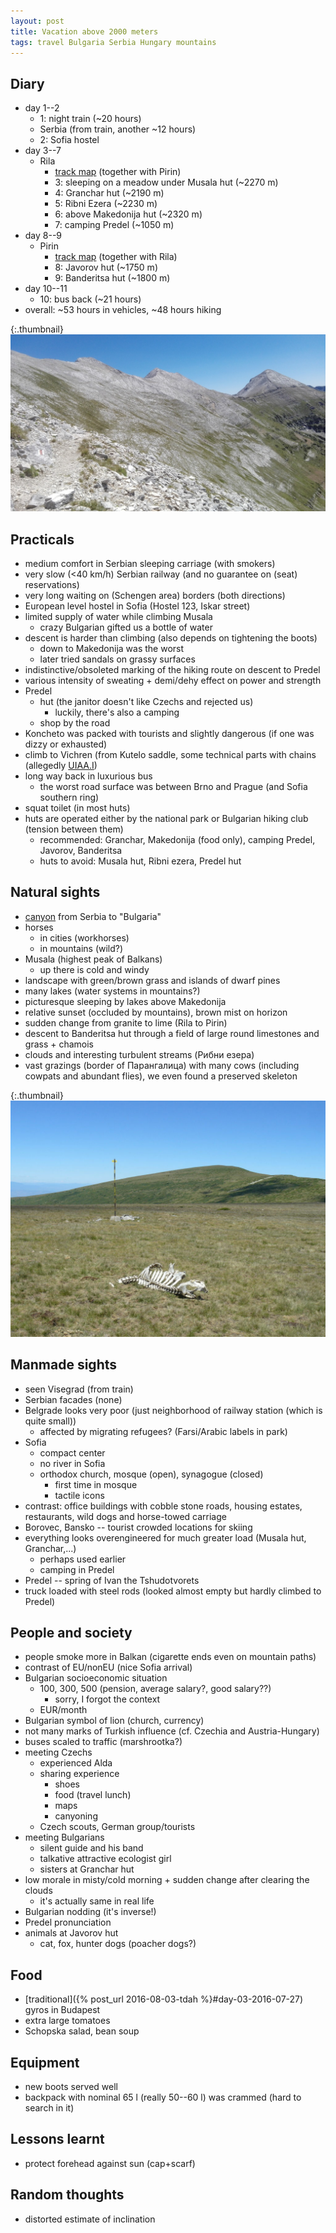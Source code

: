 ```yaml
---
layout: post
title: Vacation above 2000 meters
tags: travel Bulgaria Serbia Hungary mountains
---
```


## Diary

- day 1--2
  - 1: night train (~20 hours)
  - Serbia (from train, another ~12 hours)
  - 2: Sofia hostel
- day 3--7
  - Rila
    - [track map](https://mapy.cz/s/1UHZO) (together with Pirin)
    - 3: sleeping on a meadow under Musala hut (~2270 m)
    - 4: Granchar hut (~2190 m)
    - 5: Ribni Ezera (~2230 m)
    - 6: above Makedonija hut (~2320 m)
    - 7: camping Predel (~1050 m)
- day 8--9
  - Pirin
    - [track map](https://mapy.cz/s/1UHZO) (together with Rila)
    - 8: Javorov hut (~1750 m)
    - 9: Banderitsa hut (~1800 m)
- day 10--11
  - 10: bus back (~21 hours)
- overall: ~53 hours in vehicles, ~48 hours hiking

{:.thumbnail}
[![Koncheto ridge and Vichren](/resources/bulgaria-scenery.jpg)](/resources/bulgaria-scenery.jpg)

## Practicals

- medium comfort in Serbian sleeping carriage (with smokers)
- very slow (<40 km/h) Serbian railway (and no guarantee on (seat) reservations)
- very long waiting on (Schengen area) borders (both directions)
- European level hostel in Sofia (Hostel 123, Iskar street)
- limited supply of water while climbing Musala
  - crazy Bulgarian gifted us a bottle of water
- descent is harder than climbing (also depends on tightening the boots)
  - down to Makedonija was the worst
  - later tried sandals on grassy surfaces
- indistinctive/obsoleted marking of the hiking route on descent to Predel
- various intensity of sweating + demi/dehy effect on power and strength
- Predel 
  - hut (the janitor doesn't like Czechs and rejected us)
    - luckily, there's also a camping
  - shop by the road
- Koncheto was packed with tourists and slightly dangerous (if one was dizzy or exhausted)
- climb to Vichren (from Kutelo saddle, some technical parts with chains
  (allegedly [UIAA.I](https://cs.wikipedia.org/wiki/Vichren#V%C3%BDstup))
- long way back in luxurious bus
  - the worst road surface was between Brno and Prague (and Sofia southern ring)
- squat toilet (in most huts)
- huts are operated either by the national park or Bulgarian hiking club (tension between them)
  - recommended: Granchar, Makedonija (food only), camping Predel, Javorov, Banderitsa
  - huts to avoid: Musala hut, Ribni ezera, Predel hut


## Natural sights

- [canyon](https://sr.wikipedia.org/wiki/%D0%A1%D0%B8%D1%9B%D0%B5%D0%B2%D0%B0%D1%87%D0%BA%D0%B0_%D0%BA%D0%BB%D0%B8%D1%81%D1%83%D1%80%D0%B0) from Serbia to "Bulgaria"
- horses 
  - in cities (workhorses)
  - in mountains (wild?)
- Musala (highest peak of Balkans)
  - up there is cold and windy
- landscape with green/brown grass and islands of dwarf pines
- many lakes (water systems in mountains?)
- picturesque sleeping by lakes above Makedonija
- relative sunset (occluded by mountains), brown mist on horizon
- sudden change from granite to lime (Rila to Pirin)
- descent to Banderitsa hut through a field of large round limestones and grass + chamois
- clouds and interesting turbulent streams (Рибни езера)
- vast grazings (border of Парангалица) with many cows (including cowpats and
  abundant flies), we even found a preserved skeleton

{:.thumbnail}
[![Dead cow skeleton in Rila](/resources/bulgaria-dead-cow.jpg)](/resources/bulgaria-dead-cow.jpg)


## Manmade sights

- seen Visegrad (from train)
- Serbian facades (none)
- Belgrade looks very poor (just neighborhood of railway station (which is
  quite small))
  - affected by migrating refugees? (Farsi/Arabic labels in park)
- Sofia
  - compact center 
  - no river in Sofia
  - orthodox church, mosque (open), synagogue (closed)
    - first time in mosque
    - tactile icons
- contrast: office buildings with cobble stone roads, housing estates,
  restaurants, wild dogs and horse-towed carriage
- Borovec, Bansko -- tourist crowded locations for skiing
- everything looks overengineered for much greater load (Musala hut, Granchar,...)
  - perhaps used earlier
  - camping in Predel
- Predel -- spring of Ivan the Tshudotvorets
- truck loaded with steel rods (looked almost empty but hardly climbed to Predel)

## People and society

- people smoke more in Balkan (cigarette ends even on mountain paths)
- contrast of EU/nonEU (nice Sofia arrival)
- Bulgarian socioeconomic situation
  - 100, 300, 500 (pension, average salary?, good salary??)
    - sorry, I forgot the context
  - EUR/month
- Bulgarian symbol of lion (church, currency)
- not many marks of Turkish influence (cf. Czechia and Austria-Hungary)
- buses scaled to traffic (marshrootka?)
- meeting Czechs
  - experienced Alda
  - sharing experience
    - shoes
    - food (travel lunch)
    - maps
    - canyoning
  - Czech scouts, German group/tourists
- meeting Bulgarians
  - silent guide and his band
  - talkative attractive ecologist girl
  - sisters at Granchar hut
- low morale in misty/cold morning + sudden change after clearing the clouds
  - it's actually same in real life
- Bulgarian nodding (it's inverse!)
- Predel pronunciation
- animals at Javorov hut
  - cat, fox, hunter dogs (poacher dogs?)

## Food

- [traditional]({% post_url 2016-08-03-tdah %}#day-03-2016-07-27) gyros in Budapest
- extra large tomatoes
- Schopska salad, bean soup

## Equipment

- new boots served well
- backpack with nominal 65 l (really 50--60 l) was crammed (hard to search in it)

## Lessons learnt

- protect forehead against sun (cap+scarf)

## Random thoughts

- distorted estimate of inclination





